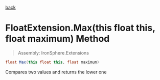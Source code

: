 ﻿

[back](/IronSphere.Extensions/types/FloatExtension)

# FloatExtension.Max(this float this, float maximum) Method

> Assembly: IronSphere.Extensions

```csharp
float Max(this float this, float maximum)
```

Compares two values and returns the lower one

 
